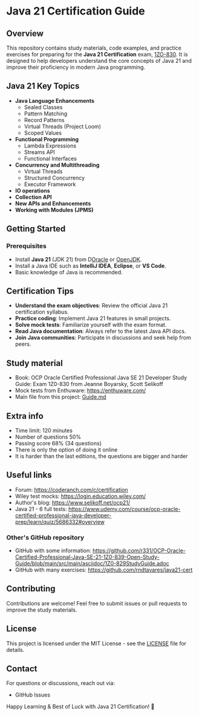 # Java 21 Certification Guide

## Overview

This repository contains study materials, code examples, and practice exercises for preparing for the **Java 21
Certification** exam, [1ZO-830](https://education.oracle.com/pt_BR/cat%C3%A1logo-de-produtos-ouexam-pexam_1z0-829/pexam_1Z0-830).
It is designed to help developers understand the core concepts of Java 21 and improve their
proficiency in modern Java programming.

## Java 21 Key Topics

- **Java Language Enhancements**
    - Sealed Classes
    - Pattern Matching
    - Record Patterns
    - Virtual Threads (Project Loom)
    - Scoped Values
- **Functional Programming**
    - Lambda Expressions
    - Streams API
    - Functional Interfaces
- **Concurrency and Multithreading**
    - Virtual Threads
    - Structured Concurrency
    - Executor Framework
- **IO operations**
- **Collection API**
- **New APIs and Enhancements**
- **Working with Modules (JPMS)**

## Getting Started

### Prerequisites

- Install **Java 21** (JDK 21) from D[Oracle](https://www.oracle.com/java/technologies/javase-downloads.html)
  or [OpenJDK](https://jdk.java.net/21/).
- Install a Java IDE such as **IntelliJ IDEA**, **Eclipse**, or **VS Code**.
- Basic knowledge of Java is recommended.

## Certification Tips

- **Understand the exam objectives**: Review the official Java 21 certification syllabus.
- **Practice coding**: Implement Java 21 features in small projects.
- **Solve mock tests**: Familiarize yourself with the exam format.
- **Read Java documentation**: Always refer to the latest Java API docs.
- **Join Java communities**: Participate in discussions and seek help from peers.

## Study material

- Book: OCP Oracle Certified Professional Java SE 21 Developer Study Guide: Exam 1Z0-830 from Jeanne Boyarsky, Scott Selikoff
- Mock tests from Enthuware: https://enthuware.com/
- Main file from this project: [Guide.md](src/main/java/Guide.md)

## Extra info

* Time limit: 120 minutes
* Number of questions 50%
* Passing score 68% (34 questions)
* There is only the option of doing it online
* It is harder than the last editions, the questions are bigger and harder

## Useful links

* Forum: https://coderanch.com/c/certification
* Wiley test mocks: https://login.education.wiley.com/
* Author's blog: https://www.selikoff.net/ocp21/
* Java 21 - 6 full tests: https://www.udemy.com/course/ocp-oracle-certified-professional-java-developer-prep/learn/quiz/5686332#overview

### Other's GitHub repository

* GitHub with some information: https://github.com/r331/OCP-Oracle-Certified-Professional-Java-SE-21-1Z0-839-Open-Study-Guide/blob/main/src/main/asciidoc/1Z0-829StudyGuide.adoc
* GitHub with many exercises: https://github.com/rndtavares/java21-cert

## Contributing

Contributions are welcome! Feel free to submit issues or pull requests to improve the study materials.

## License

This project is licensed under the MIT License - see the [LICENSE](LICENSE) file for details.

## Contact

For questions or discussions, reach out via:

- GitHub Issues

Happy Learning & Best of Luck with Java 21 Certification! 🚀

